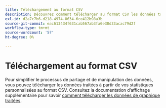 ```yaml
---
title: Téléchargement au format CSV
description: Découvrez comment télécharger au format CSV les données traitées à partir de vos informations de tableau de bord personnalisées.
exl-id: d2a7c7b6-d218-4974-8634-6ce412b98a3b
source-git-commit: eac613434f631cab567ab3fa6e30d33acac79d2f
workflow-type: tm+mt
source-wordcount: '57'
ht-degree: 0%

---
```


# Téléchargement au format CSV

Pour simplifier le processus de partage et de manipulation des données, vous pouvez télécharger les données traitées à partir de vos statistiques personnalisées au format CSV. Consultez la documentation d’affichage supplémentaire pour savoir [comment télécharger les données de graphique traitées](./view-more.md#download-csv).
